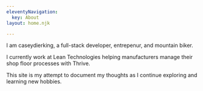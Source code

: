 ```yaml
---
eleventyNavigation:
  key: About
layout: home.njk

---
```



I am caseydierking, a full-stack developer, entrepenur, and mountain biker.

I currently work at Lean Technologies helping manufacturers manage their shop floor processes with Thrive.

This site is my attempt to document my thoughts as I continue exploring and learning new hobbies.